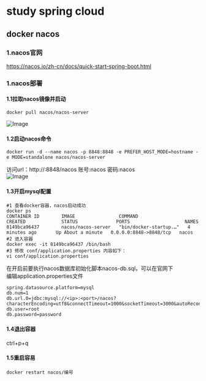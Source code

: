 # study spring cloud  
## docker nacos  
### 1.nacos官网  
<https://nacos.io/zh-cn/docs/quick-start-spring-boot.html>   
### 1.nacos部署  
#### 1.1拉取nacos镜像并启动  
````
docker pull nacos/nacos-server  
````
![Image](https://github.com/lxg6370592/lxg_study_cloud/blob/main/Image/2022051911082451.png?raw=true)  
#### 1.2启动nacos命令  
````
docker run -d --name nacos -p 8848:8848 -e PREFER_HOST_MODE=hostname -e MODE=standalone nacos/nacos-server
````
访问url：http://:8848/nacos 账号:nacos 密码:nacos  
![Image](https://github.com/lxg6370592/lxg_study_cloud/blob/main/Image/2022051911082452.png?raw=true)  
#### 1.3开启mysql配置  
````
#1 查看docker容器，nacos启动成功
docker ps
CONTAINER ID        IMAGE                COMMAND                  CREATED             STATUS              PORTS                    NAMES
8149bca96437        nacos/nacos-server   "bin/docker-startup.…"   4 minutes ago       Up About a minute   0.0.0.0:8848->8848/tcp   nacos
#2 进入容器
docker exec -it 8149bca96437 /bin/bash
#3 修改 conf/application.properties 内容如下：
vi conf/application.properties
````
在开启前要执行nacos数据库初始化脚本nacos-db.sql，可以在官网下  
编辑application.properties文件  
````
spring.datasource.platform=mysql
db.num=1
db.url.0=jdbc:mysql://<ip>:<port>/nacos?characterEncoding=utf8&connectTimeout=1000&socketTimeout=3000&autoReconnect=true
db.user=root
db.password=password
````
#### 1.4退出容器  
ctrl+p+q  
#### 1.5重启容易  
````
docker restart nacos/编号
````
